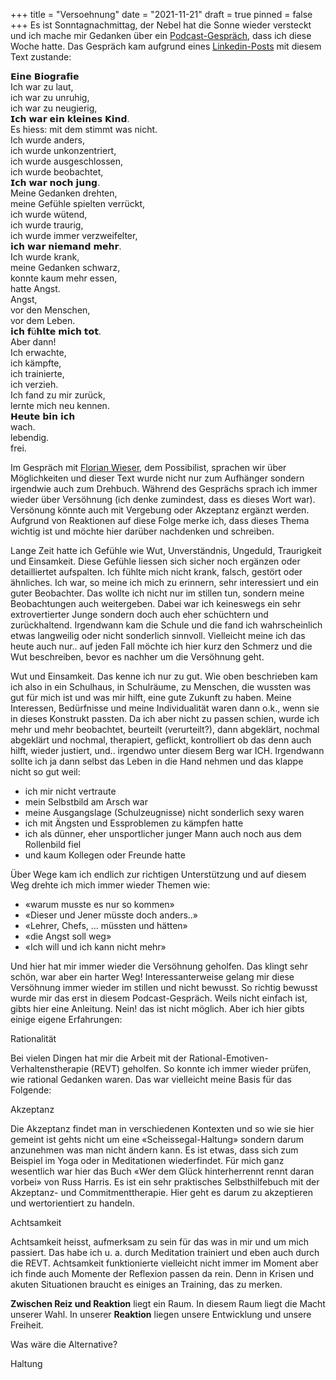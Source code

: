 +++
title = "Versoehnung"
date = "2021-11-21"
draft = true
pinned = false
+++
Es ist Sonntagnachmittag, der Nebel hat die Sonne wieder versteckt und ich mache mir Gedanken über ein [Podcast-Gespräch](https://www.linkedin.com/posts/flowieser_derpossibilist-bemorepirate-podcast-activity-6867805367271858176-WNER), dass ich diese Woche hatte. Das Gespräch kam aufgrund eines [Linkedin-Posts](https://www.linkedin.com/feed/update/urn:li:activity:6861912469183459328/) mit diesem Text zustande:

𝗘𝗶𝗻𝗲 𝗕𝗶𝗼𝗴𝗿𝗮𝗳𝗶𝗲\
Ich war zu laut,\
ich war zu unruhig,\
ich war zu neugierig,\
𝗜𝗰𝗵 𝘄𝗮𝗿 𝗲𝗶𝗻 𝗸𝗹𝗲𝗶𝗻𝗲𝘀 𝗞𝗶𝗻𝗱.\
Es hiess: mit dem stimmt was nicht.\
Ich wurde anders,\
ich wurde unkonzentriert,\
ich wurde ausgeschlossen,\
ich wurde beobachtet,\
𝗜𝗰𝗵 𝘄𝗮𝗿 𝗻𝗼𝗰𝗵 𝗷𝘂𝗻𝗴.\
Meine Gedanken drehten,\
meine Gefühle spielten verrückt,\
ich wurde wütend,\
ich wurde traurig,\
ich wurde immer verzweifelter,\
𝗶𝗰𝗵 𝘄𝗮𝗿 𝗻𝗶𝗲𝗺𝗮𝗻𝗱 𝗺𝗲𝗵𝗿.\
Ich wurde krank,\
meine Gedanken schwarz,\
konnte kaum mehr essen,\
hatte Angst.\
Angst,\
vor den Menschen,\
vor dem Leben.\
𝗶𝗰𝗵 𝗳ü𝗵𝗹𝘁𝗲 𝗺𝗶𝗰𝗵 𝘁𝗼𝘁.\
Aber dann!\
Ich erwachte,\
ich kämpfte,\
ich trainierte,\
ich verzieh.\
Ich fand zu mir zurück,\
lernte mich neu kennen.\
𝗛𝗲𝘂𝘁𝗲 𝗯𝗶𝗻 𝗶𝗰𝗵\
wach.\
lebendig.\
frei.

Im Gespräch mit [Florian Wieser](https://florianwieser.com/), dem Possibilist, sprachen wir über Möglichkeiten und dieser Text wurde nicht nur zum Aufhänger sondern irgendwie auch zum Drehbuch. Während des Gesprächs sprach ich immer wieder über Versöhnung (ich denke zumindest, dass es dieses Wort war). Versönung könnte auch mit Vergebung oder Akzeptanz ergänzt werden. Aufgrund von Reaktionen auf diese Folge merke ich, dass dieses Thema wichtig ist und möchte hier darüber nachdenken und schreiben. 

Lange Zeit hatte ich Gefühle wie Wut, Unverständnis, Ungeduld, Traurigkeit und Einsamkeit. Diese Gefühle liessen sich sicher noch ergänzen oder detailliertet aufspalten. Ich fühlte mich nicht krank, falsch, gestört oder ähnliches. Ich war, so meine ich mich zu erinnern, sehr interessiert und ein guter Beobachter. Das wollte ich nicht nur im stillen tun, sondern meine Beobachtungen auch weitergeben. Dabei war ich keineswegs ein sehr extrovertierter Junge sondern doch auch eher schüchtern und zurückhaltend. Irgendwann kam die Schule und die fand ich wahrscheinlich etwas langweilig oder nicht sonderlich sinnvoll. Vielleicht meine ich das heute auch nur.. auf jeden Fall möchte ich hier kurz den Schmerz und die Wut beschreiben, bevor es nachher um die Versöhnung geht. 

Wut und Einsamkeit. Das kenne ich nur zu gut. Wie oben beschrieben kam ich also in ein Schulhaus, in Schulräume, zu Menschen, die wussten was gut für mich ist und was mir hilft, eine gute Zukunft zu haben. Meine Interessen, Bedürfnisse und meine Individualität waren dann o.k., wenn sie in dieses Konstrukt passten. Da ich aber nicht zu passen schien, wurde ich mehr und mehr beobachtet, beurteilt (verurteilt?), dann abgeklärt, nochmal abgeklärt und nochmal, therapiert, geflickt, kontrolliert ob das denn auch hilft, wieder justiert, und.. irgendwo unter diesem Berg war ICH. Irgendwann sollte ich ja dann selbst das Leben in die Hand nehmen und das klappe nicht so gut weil:

* ich mir nicht vertraute
* mein Selbstbild am Arsch war
* meine Ausgangslage (Schulzeugnisse) nicht sonderlich sexy waren
* ich mit Ängsten und Essproblemen zu kämpfen hatte
* ich als dünner, eher unsportlicher junger Mann auch noch aus dem Rollenbild fiel
* und kaum Kollegen oder Freunde hatte

Über Wege kam ich endlich zur richtigen Unterstützung und auf diesem Weg drehte ich mich immer wieder Themen wie: 

* «warum musste es nur so kommen»
* «Dieser und Jener müsste doch anders..»
* «Lehrer, Chefs, ... müssten und hätten»
* «die Angst soll weg»
* «Ich will und ich kann nicht mehr»

Und hier hat mir immer wieder die Versöhnung geholfen. Das klingt sehr schön, war aber ein harter Weg! Interessanterweise gelang mir diese Versöhnung immer wieder im stillen und nicht bewusst. So richtig bewusst wurde mir das erst in diesem Podcast-Gespräch. Weils nicht einfach ist, gibts hier eine Anleitung. Nein! das ist nicht möglich. Aber ich hier gibts einige eigene Erfahrungen: 

Rationalität

Bei vielen Dingen hat mir die Arbeit mit der Rational-Emotiven-Verhaltenstherapie (REVT) geholfen. So konnte ich immer wieder prüfen, wie rational Gedanken waren. Das war vielleicht meine Basis für das Folgende:

Akzeptanz 

Die Akzeptanz findet man in verschiedenen Kontexten und so wie sie hier gemeint ist gehts nicht um eine «Scheissegal-Haltung» sondern darum anzunehmen was man nicht ändern kann. Es ist etwas, dass sich zum Beispiel im Yoga oder in Meditationen wiederfindet. Für mich ganz wesentlich war hier das Buch «Wer dem Glück hinterherrennt rennt daran vorbei» von Russ Harris. Es ist ein sehr praktisches Selbsthilfebuch mit der Akzeptanz- und Commitmenttherapie. Hier geht es darum zu akzeptieren und wertorientiert zu handeln. 

Achtsamkeit

Achtsamkeit heisst, aufmerksam zu sein für das was in mir und um mich passiert. Das habe ich u. a. durch Meditation trainiert und eben auch durch die REVT. Achtsamkeit funktionierte vielleicht nicht immer im Moment aber ich finde auch Momente der Reflexion passen da rein. Denn in Krisen und akuten Situationen braucht es einiges an Training, das zu merken. 

**Zwischen Reiz und Reaktion** liegt ein Raum. In diesem Raum liegt die Macht unserer Wahl. In unserer **Reaktion** liegen unsere Entwicklung und unsere Freiheit.



Was wäre die Alternative?



Haltung